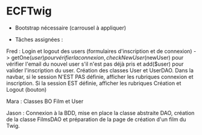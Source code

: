 # ECFTwig
 
- Bootstrap nécessaire (carrousel à appliquer)

- Tâches assignées :

Fred : Login et logout des users (formulaires d'inscription et de connexion) -> getOne($user) pour vérifier la connexion, checkNewUser($newUser) pour vérifier l'email du nouvel user s'il n'est pas déjà pris et add($user) pour valider l'inscription du user. Création des classes User et UserDAO.
Dans la navbar, si le session N'EST PAS définie, afficher les rubriques connexion et inscription. Si la session EST définie, afficher les rubriques Création et Logout (bouton)

Mara : Classes BO Film et User

Jason : Connexion à la BDD, mise en place la classe abstraite DAO, création de la classe FilmsDAO et préparation de la page de création d'un film du Twig.